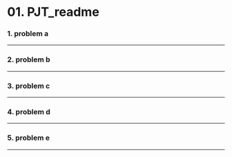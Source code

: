 # 01. PJT_readme

### 1. problem a


------------------
### 2. problem b
--------------------
### 3. problem c
---
### 4. problem d
---
### 5. problem e
---



